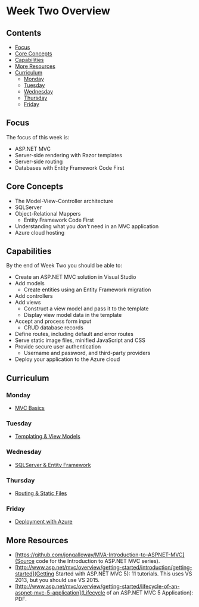 # Week Two Overview

## Contents

 - [Focus](#focus)
 - [Core Concepts](#core-concepts)
 - [Capabilities](#capabilities)
 - [More Resources](#more-resources)
 - [Curriculum](#curriculum)
   - [Monday](#monday)
   - [Tuesday](#tuesday)
   - [Wednesday](#wednesday)
   - [Thursday](#thursday)
   - [Friday](#friday)


## Focus

The focus of this week is:

 - ASP.NET MVC
 - Server-side rendering with Razor templates
 - Server-side routing
 - Databases with Entity Framework Code First


## Core Concepts

 - The Model-View-Controller architecture
 - SQLServer
 - Object-Relational Mappers
   - Entity Framework Code First
 - Understanding what you _don't_ need in an MVC application
 - Azure cloud hosting


## Capabilities

By the end of Week Two you should be able to:

  - Create an ASP.NET MVC solution in Visual Studio
  - Add models
    - Create entities using an Entity Framework migration
  - Add controllers
  - Add views
    - Construct a view model and pass it to the template
    - Display view model data in the template
  - Accept and process form input
    - CRUD database records
  - Define routes, including default and error routes
  - Serve static image files, minified JavaScript and CSS
  - Provide secure user authentication
    - Username and password, and third-party providers
  - Deploy your application to the Azure cloud


## Curriculum

### Monday

 - [MVC Basics](mvc-basics.md)

### Tuesday

 - [Templating & View Models]()

### Wednesday
 
 - [SQLServer & Entity Framework]()

### Thursday

 - [Routing & Static Files]()

### Friday

 - [Deployment with Azure]()


## More Resources

 - [https://github.com/jongalloway/MVA-Introduction-to-ASPNET-MVC](Source code for the Introduction to ASP.NET MVC series).
 - [http://www.asp.net/mvc/overview/getting-started/introduction/getting-started](Getting Started with ASP.NET MVC 5): 11 tutorials. This uses VS 2013, but you should use VS 2015.
 - [http://www.asp.net/mvc/overview/getting-started/lifecycle-of-an-aspnet-mvc-5-application](Lifecycle of an ASP.NET MVC 5 Application): PDF.


